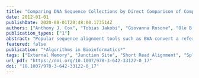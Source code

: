 ```yaml
---
title: "Comparing DNA Sequence Collections by Direct Comparison of Compressed Text Indexes"
date: 2012-01-01
publishDate: 2020-08-01T20:48:00.173514Z
authors: ["Anthony J. Cox", "Tobias Jakobi", "Giovanna Rosone", "Ole B. Schulz-Trieglaff"]
publication_types: ["1"]
abstract: "Popular sequence alignment tools such as BWA convert a reference genome to an indexing data structure based on the Burrows-Wheeler Transform (BWT), from which matches to individual query sequences can be rapidly determined. However the utility of also indexing the query sequences themselves remains relatively unexplored.Here we show that an all-against-all comparison of two sequence collections can be computed from the BWT of each collection with the BWTs held entirely in external memory, i.e. on disk and not in RAM. As an application of this technique, we show that BWTs of transcriptomic and genomic reads can be compared to obtain reference-free predictions of splice junctions that have high overlap with results from more standard reference-based methods.Code to construct and compare the BWT of large genomic data sets is available at http://beetl.github.com/BEETL/ as part of the BEETL library."
featured: false
publication: "*Algorithms in Bioinformatics*"
tags: ["External Memory", "Junction Site", "Short Read Alignment", "Splice Junction", "Tasmanian Devil"]
url_pdf: "https://doi.org/10.1007/978-3-642-33122-0_17"
doi: "10.1007/978-3-642-33122-0_17"
---
```


